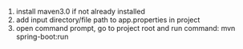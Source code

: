 1. install maven3.0 if not already installed
2. add input directory/file path to app.properties in project
3. open command prompt, go to project root and run  command: mvn spring-boot:run

